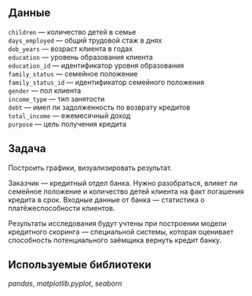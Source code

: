 

## Данные

```children``` — количество детей в семье    
```days_employed``` — общий трудовой стаж в днях    
```dob_years``` — возраст клиента в годах    
```education``` — уровень образования клиента    
```education_id``` — идентификатор уровня образования    
```family_status``` — семейное положение    
```family_status_id``` — идентификатор семейного положения    
```gender``` — пол клиента    
```income_type``` — тип занятости    
```debt``` — имел ли задолженность по возврату кредитов    
```total_income``` — ежемесячный доход    
```purpose``` — цель получения кредита

## Задача

Построить графики, визуализировать результат.

Заказчик — кредитный отдел банка. Нужно разобраться, влияет ли семейное положение и количество детей клиента на факт погашения кредита в срок. Входные данные от банка — статистика о платёжеспособности клиентов.

Результаты исследования будут учтены при построении модели кредитного скоринга — специальной системы, которая оценивает способность потенциального заёмщика вернуть кредит банку.

## Используемые библиотеки
*pandas*, *matplotlib.pyplot*, *seaborn*
